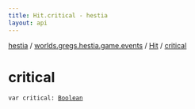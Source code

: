 ```yaml
---
title: Hit.critical - hestia
layout: api
---
```


<div class='api-docs-breadcrumbs'><a href="../../index.html">hestia</a> / <a href="../index.html">worlds.gregs.hestia.game.events</a> / <a href="index.html">Hit</a> / <a href="./critical.html">critical</a></div>

# critical

<div class="signature"><code><span class="keyword">var </span><span class="identifier">critical</span><span class="symbol">: </span><a href="https://kotlinlang.org/api/latest/jvm/stdlib/kotlin/-boolean/index.html"><span class="identifier">Boolean</span></a></code></div>
